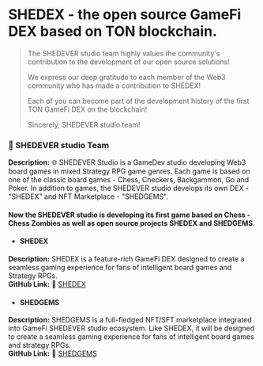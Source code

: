 # SHEDEX - the open source GameFi DEX based on TON blockchain.

> The SHEDEVER studio team highly values the community's contribution to the development of our open source solutions!
> 
> We express our deep gratitude to each member of the Web3 community who has made a contribution to SHEDEX!
> 
> Each of you can become part of the development history of the first TON GameFi DEX on the blockchain!
> 
> Sincerely, SHEDEVER studio team!

### 📁 SHEDEVER studio Team

**Description:** 🌐 SHEDEVER Studio is a GameDev studio developing Web3 board games in mixed Strategy RPG game genres. Each game is based on one of the classic board games - Chess, Checkers, Backgammon, Go and Poker. In addition to games, the SHEDEVER studio develops its own DEX - "SHEDEX" and NFT Marketplace - "SHEDGEMS".

#### Now the SHEDEVER studio is developing its first game based on Chess - **Chess Zombies** as well as open source projects **SHEDEX** and **SHEDGEMS**.

- #### SHEDEX
**Description:** SHEDEX is a feature-rich GameFi DEX designed to create a seamless gaming experience for fans of intelligent board games and Strategy RPGs.  
  **GitHub Link:** 🔗 [SHEDEX](https://github.com/SHEDEVERstudio/SHEDEX-hack-ton-berfest)

- #### SHEDGEMS
**Description:** SHEDGEMS is a full-fledged NFT/SFT marketplace integrated into GameFi
  SHEDEVER studio ecosystem. Like SHEDEX, it will be designed to create a seamless gaming experience for fans of intelligent board games and strategy RPGs.  
  **GitHub Link:** 🔗 [SHEDGEMS](https://github.com/SHEDEVERstudio/SHEDGEMS-hack-ton-berfest)
